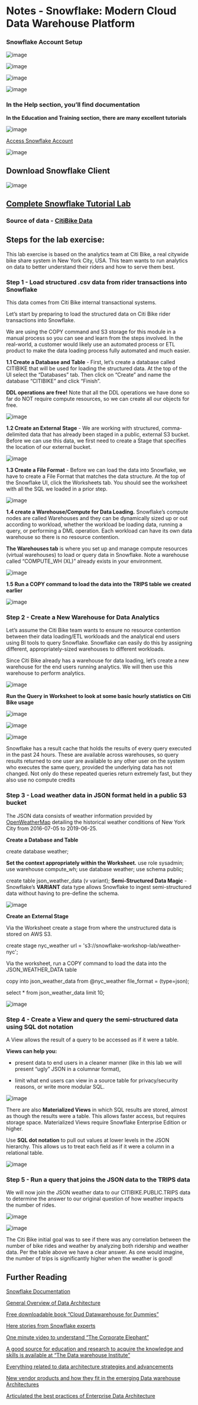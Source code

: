 # Notes - Snowflake: Modern Cloud Data Warehouse Platform

### Snowflake Account Setup

![image](https://user-images.githubusercontent.com/68102477/121111739-c309b980-c852-11eb-9cea-e88b96b0f997.png)

![image](https://user-images.githubusercontent.com/68102477/121111774-d0bf3f00-c852-11eb-8c1a-aa1b8d34387c.png)

![image](https://user-images.githubusercontent.com/68102477/121111816-e5033c00-c852-11eb-8780-dbcffee1ec0e.png)

![image](https://user-images.githubusercontent.com/68102477/121111914-082deb80-c853-11eb-9f24-741d94ae3c15.png)

### In the Help section, you’ll find documentation

**In the Education and Training section, there are many excellent tutorials**

![image](https://user-images.githubusercontent.com/68102477/121113478-72e02680-c855-11eb-9cf6-3c605a4e4d45.png)

[Access Snowflake Account](https://hf07313.australia-east.azure.snowflakecomputing.com/)

![image](https://user-images.githubusercontent.com/68102477/121113755-e97d2400-c855-11eb-9104-a5004f63422a.png)


 
## Download Snowflake Client


 ![image](https://user-images.githubusercontent.com/68102477/121123160-133e4700-c866-11eb-9b91-b55320ec7188.png)
 
 ## [Complete Snowflake Tutorial Lab](https://s3.amazonaws.com/snowflake-workshop-lab/Snowflake_free_trial_LabGuide.pdf)

### Source of data - [CitiBike Data](https://www.citibikenyc.com/system-data)

## Steps for the lab exercise:

This lab exercise is based on the analytics team at Citi Bike, a real citywide bike share system in New York City, USA. This team wants to run analytics on data to better understand their riders and how to serve them best.

### Step 1 - Load structured .csv data from rider transactions into Snowflake

This data comes from Citi Bike internal transactional systems.

Let’s start by preparing to load the structured data on Citi Bike rider transactions into Snowflake.

We are using the COPY command and S3 storage for this module in a manual process so you can see and learn from the steps involved. In the real-world, a customer would likely use an automated process or ETL product to make the data loading process fully automated and much easier. 

**1.1 Create a Database and Table** - First, let’s create a database called CITIBIKE that will be used for loading the structured data.
At the top of the UI select the “Databases” tab. Then click on “Create” and name the database “CITIBIKE” and click “Finish”.

**DDL operations are free!** Note that all the DDL operations we have done so far do NOT require compute resources, so we can create all our objects for free.

![image](https://user-images.githubusercontent.com/68102477/121157225-b5712580-c88c-11eb-8aa4-b995ef7b55ed.png)


**1.2 Create an External Stage** - We are working with structured, comma-delimited data that has already been staged in a public, external S3 bucket. Before we can use this data, we first need to create a Stage that specifies the location of our external bucket.

![image](https://user-images.githubusercontent.com/68102477/121158693-e736bc00-c88d-11eb-9faf-8f9fa51e2aad.png)

**1.3 Create a File Format** - Before we can load the data into Snowflake, we have to create a File Format that matches the data structure.
At the top of the Snowflake UI, click the Worksheets tab. You should see the worksheet
with all the SQL we loaded in a prior step.

![image](https://user-images.githubusercontent.com/68102477/121164258-cfae0200-c892-11eb-90ff-1c8d0f765553.png)

**1.4 create a Warehouse/Compute for Data Loading.** 
Snowflake’s compute nodes are called Warehouses and they can be dynamically sized up or out according to workload, whether the workload be loading data, running a query, or performing a DML operation. Each workload can have its own data warehouse so there is no resource contention.

**The Warehouses tab** is where you set up and manage compute resources (virtual warehouses) to load or query data in Snowflake. Note a warehouse called “COMPUTE_WH (XL)” already exists in your environment.


![image](https://user-images.githubusercontent.com/68102477/121168823-b60eb980-c896-11eb-892e-02087af0d3da.png)

**1.5 Run a COPY command to load the data into the TRIPS table we created earlier**

![image](https://user-images.githubusercontent.com/68102477/121169273-2cabb700-c897-11eb-8cd5-1f69c37e1a81.png)

### Step 2 - Create a New Warehouse for Data Analytics

Let’s assume the Citi Bike team wants to ensure no resource contention between their data loading/ETL workloads and the analytical end users using BI tools to query Snowflake. Snowflake can easily do this by assigning different, appropriately-sized warehouses to different workloads. 

Since Citi Bike already has a warehouse for data loading, let’s create a new warehouse for the end users running analytics. We will then use this warehouse to perform analytics.

![image](https://user-images.githubusercontent.com/68102477/121293598-3da80700-c92f-11eb-98e5-39e4a9f6069c.png)

**Run the Query in Worksheet to look at some basic hourly statistics on Citi Bike usage**

![image](https://user-images.githubusercontent.com/68102477/121298312-fe7db400-c936-11eb-9acc-4490db5f10ef.png)

![image](https://user-images.githubusercontent.com/68102477/121305725-499cc480-c941-11eb-920f-f92b9910e7ff.png)

![image](https://user-images.githubusercontent.com/68102477/121305800-5e795800-c941-11eb-807c-c1acbfcba133.png)



Snowflake has a result cache that holds the results of every query executed in the past 24 hours. These are available across warehouses, so query results returned to one user are available to any other user on the system who executes the same query, provided the underlying data has not changed. Not only do these repeated queries return extremely fast, but they also use no compute credits

### Step 3 - Load weather data in JSON format held in a public S3 bucket

The JSON data consists of weather information provided by [OpenWeatherMap](https://openweathermap.org/) detailing the historical weather conditions of New York City from 2016-07-05 to 2019-06-25.

**Create a Database and Table**

create database weather;

**Set the context appropriately within the Worksheet.**
use role sysadmin;
use warehouse compute_wh;
use database weather;
use schema public;


create table json_weather_data (v variant);
**Semi-Structured Data Magic** - Snowflake’s **VARIANT** data type allows Snowflake to ingest semi-structured data without having to pre-define the schema.

![image](https://user-images.githubusercontent.com/68102477/121305970-9bdde580-c941-11eb-973a-77f3e8e6450b.png)


**Create an External Stage**

Via the Worksheet create a stage from where the unstructured data is stored on AWS S3.

create stage nyc_weather
url = 's3://snowflake-workshop-lab/weather-nyc';

Via the worksheet, run a COPY command to load the data into the
JSON_WEATHER_DATA table

copy into json_weather_data 
from @nyc_weather 
file_format = (type=json);

select * from json_weather_data limit 10;

![image](https://user-images.githubusercontent.com/68102477/121306157-d9427300-c941-11eb-99e3-fadbb18cda12.png)


### Step 4 - Create a View and query the semi-structured data using SQL dot notation

A View allows the result of a query to be accessed as if it were a table.

**Views can help you:** 
- present data to end users in a cleaner manner (like in this lab we will present “ugly” JSON in a columnar format), 

- limit what end users can view in a source table for privacy/security reasons, or write more modular SQL.

![image](https://user-images.githubusercontent.com/68102477/121306332-0d1d9880-c942-11eb-9085-3530a6ca4288.png)


There are also **Materialized Views** in which SQL results are stored, almost as though the results were a table. This allows faster access, but requires storage
space. Materialized Views require Snowflake Enterprise Edition or higher.

Use **SQL dot notation** to pull out values at lower levels in the JSON hierarchy. This allows us to treat each field as if it were a column in a relational table.

![image](https://user-images.githubusercontent.com/68102477/121306617-6b4a7b80-c942-11eb-9473-893862344afe.png)



### Step 5 - Run a query that joins the JSON data to the TRIPS data

We will now join the JSON weather data to our CITIBIKE.PUBLIC.TRIPS data to determine the
answer to our original question of how weather impacts the number of rides.

![image](https://user-images.githubusercontent.com/68102477/121306676-7b625b00-c942-11eb-9183-64fc370d555c.png)


![image](https://user-images.githubusercontent.com/68102477/121306916-c41a1400-c942-11eb-8481-c56eee2d08de.png)

The Citi Bike initial goal was to see if there was any correlation between the number of bike rides and weather by analyzing both ridership and weather data. 
Per the table above we have a clear answer. 
As one would imagine, the number of trips is significantly higher when the weather is good! 

## Further Reading


[Snowflake Documentation](https://docs.snowflake.com/en/)

[General Overview of Data Architecture](https://medium.com/@rusty.alderson/enterprise-data-architecture-c5c579b54abe)

[Free downloadable book ”Cloud Datawarehouse for Dummies”](https://www.snowflake.com/cloud-dw-dummies-thanks/)

[Here stories from Snowflake experts](https://www.snowflake.com/blog/)

[One minute video to understand “The Corporate Elephant”](https://www.youtube.com/watch?v=87zSfpei_zo)

[A good source for education and research to acquire the knowledge and skills is available at “The Data warehouse Institute”](https://tdwi.org/Home.aspx)

[Everything related to data architecture strategies and advancements](https://www.dataversity.net/)

[New vendor products and how they fit in the emerging Data warehouse Architectures](https://a16z.com/2020/10/15/the-emerging-architectures-for-modern-data-infrastructure/)

[Articulated the best practices of Enterprise Data Architecture](https://www.mckinsey.com/business-functions/mckinsey-digital/our-insights/how-to-build-a-data-architecture-to-drive-innovation-today-and-tomorrow)




